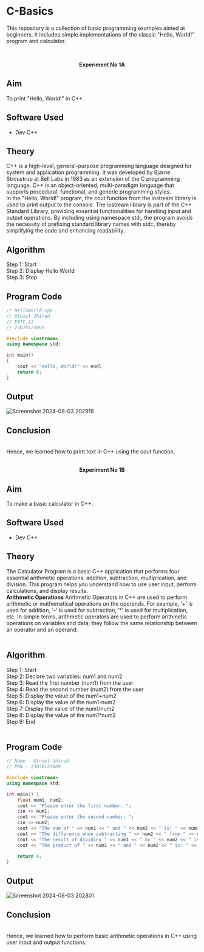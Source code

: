 # C-Basics

This repository is a collection of basic programming examples aimed at beginners. It includes simple implementations of the classic "Hello, World!" program and calculator.

<br>
<p align="center">
<strong>Experiment No 1A</strong>
</p>

## Aim

To print "Hello, World!" in C++.

## Software Used

- Dev C++

## Theory

C++ is a high-level, general-purpose programming language designed for system and application programming. It was developed by Bjarne Stroustrup at Bell Labs in 1983 as an extension of the C programming language. C++ is an object-oriented, multi-paradigm language that supports procedural, functional, and generic programming styles.
<br>
In the "Hello, World!" program, the cout function from the iostream library is used to print output to the console. The iostream library is part of the C++ Standard Library, providing essential functionalities for handling input and output operations. By including using namespace std;, the program avoids the necessity of prefixing standard library names with std::, thereby simplifying the code and enhancing readability.
<br>
## Algorithm
Step 1: Start
<br>
Step 2: Display Hello World
<br>
Step 3: Stop
<br>
## Program Code

```cpp
// HelloWorld.cpp
// Otniel Jhirad
// ENTC A3
// 23070123069

#include <iostream>
using namespace std;

int main() 
{
    cout << "Hello, World!" << endl; 
    return 0;
}
```
## Output
![Screenshot 2024-08-03 202918](https://github.com/user-attachments/assets/ee0014fc-b0c4-480e-a204-00baa2787b46)
<br>
## Conclusion
<br>
Hence, we learned how to print text in C++ using the cout function.
<br>
<br>
<p align="center">
<strong>Experiment No 1B</strong>
</p>

## Aim

To make a basic calculator in C++.

## Software Used

- Dev C++

## Theory
The Calculator Program is a basic C++ application that performs four essential arithmetic operations: addition, subtraction, multiplication, and division. This program helps you understand how to use user input, perform calculations, and display results.
<br>
<strong align="left">Arithmetic Operations</strong>
Arithmetic Operators in C++ are used to perform arithmetic or mathematical operations on the operands. For example, ‘+’ is used for addition, ‘–‘ is used for subtraction,  ‘*’ is used for multiplication, etc. In simple terms, arithmetic operators are used to perform arithmetic operations on variables and data; they follow the same relationship between an operator and an operand.
<br>
<br>
## Algorithm
Step 1: Start
<br>
Step 2: Declare two variables: num1 and num2
<br>
Step 3: Read the first number (num1) from the user
<br>
Step 4: Read the second number (num2) from the user
<br>
Step 5: Display the value of the num1+num2
<br>
Step 6: Display the value of the num1-num2
<br>
Step 7: Display the value of the num1/num2
<br>
Step 8: Display the value of the num1*num2
<br>
Step 9: End
<br>
<br>
## Program Code
```cpp
// Name - Otniel Jhirad
// PRN - 23070123069

#include <iostream>
using namespace std;

int main() {
    float num1, num2;
    cout << "Please enter the first number: ";
    cin >> num1;
    cout << "Please enter the second number: ";
    cin >> num2;
    cout << "The sum of " << num1 << " and " << num2 << " is: " << num1 + num2 << "\n";
    cout << "The difference when subtracting " << num2 << " from " << num1 << " is: " << num1 - num2 << "\n";
    cout << "The result of dividing " << num1 << " by " << num2 << " is: " << num1 / num2 << "\n";
    cout << "The product of " << num1 << " and " << num2 << " is: " << num1 * num2 << "\n";

    return 0;
}
```

## Output
![Screenshot 2024-08-03 202801](https://github.com/user-attachments/assets/51bf855e-4402-466b-a412-8824fdc4d2ad)
<br>
## Conclusion
<br>
Hence, we learned how to perform basic arithmetic operations in C++ using user input and output functions.
